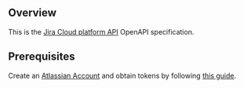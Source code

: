 ## Overview

This is the [Jira Cloud platform API](https://developer.atlassian.com/cloud/jira/platform/) OpenAPI specification.
## Prerequisites

Create an [Atlassian Account](https://id.atlassian.com/signup) and obtain tokens by following [this guide](https://developer.atlassian.com/cloud/jira/platform/basic-auth-for-rest-apis/).

